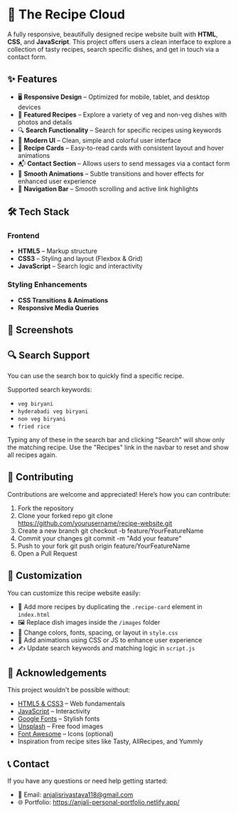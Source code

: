 # 🧁 The Recipe Cloud

A fully responsive, beautifully designed recipe website built with **HTML**, **CSS**, and **JavaScript**. This project offers users a clean interface to explore a collection of tasty recipes, search specific dishes, and get in touch via a contact form.


## ✨ Features

- 🖥️ **Responsive Design** – Optimized for mobile, tablet, and desktop devices
- 🍛 **Featured Recipes** – Explore a variety of veg and non-veg dishes with photos and details
- 🔍 **Search Functionality** – Search for specific recipes using keywords
- 🎨 **Modern UI** – Clean, simple and colorful user interface
- 📇 **Recipe Cards** – Easy-to-read cards with consistent layout and hover animations
- 📬 **Contact Section** – Allows users to send messages via a contact form
- 🎥 **Smooth Animations** – Subtle transitions and hover effects for enhanced user experience
- 🧭 **Navigation Bar** – Smooth scrolling and active link highlights



## 🛠️ Tech Stack

### Frontend
- **HTML5** – Markup structure
- **CSS3** – Styling and layout (Flexbox & Grid)
- **JavaScript** – Search logic and interactivity

### Styling Enhancements
- **CSS Transitions & Animations**
- **Responsive Media Queries**

## 📸 Screenshots


## 🔍 Search Support

You can use the search box to quickly find a specific recipe.

Supported search keywords:
- `veg biryani`
- `hyderabadi veg biryani`
- `non veg biryani`
- `fried rice`

Typing any of these in the search bar and clicking "Search" will show only the matching recipe. Use the "Recipes" link in the navbar to reset and show all recipes again.

## 🤝 Contributing

Contributions are welcome and appreciated! Here’s how you can contribute:

1. Fork the repository
2. Clone your forked repo
   git clone https://github.com/yourusername/recipe-website.git
3. Create a new branch
   git checkout -b feature/YourFeatureName
4. Commit your changes
   git commit -m "Add your feature"
5. Push to your fork
   git push origin feature/YourFeatureName
6. Open a Pull Request


## 🎨 Customization

You can customize this recipe website easily:

- 🔄 Add more recipes by duplicating the `.recipe-card` element in `index.html`
- 🖼 Replace dish images inside the `/images` folder
- 🎨 Change colors, fonts, spacing, or layout in `style.css`
- 🧪 Add animations using CSS or JS to enhance user experience
- ✍️ Update search keywords and matching logic in `script.js`

## 🙏 Acknowledgements

This project wouldn't be possible without:

- [HTML5 & CSS3](https://developer.mozilla.org/) – Web fundamentals
- [JavaScript](https://developer.mozilla.org/en-US/docs/Web/JavaScript) – Interactivity
- [Google Fonts](https://fonts.google.com/) – Stylish fonts
- [Unsplash](https://unsplash.com/) – Free food images
- [Font Awesome](https://fontawesome.com/) – Icons (optional)
- Inspiration from recipe sites like Tasty, AllRecipes, and Yummly

## 📞 Contact


If you have any questions or need help getting started:

- 📧 Email: anjalisrivastava118@gmail.com
- 🌐 Portfolio: https://anjali-personal-portfolio.netlify.app/


